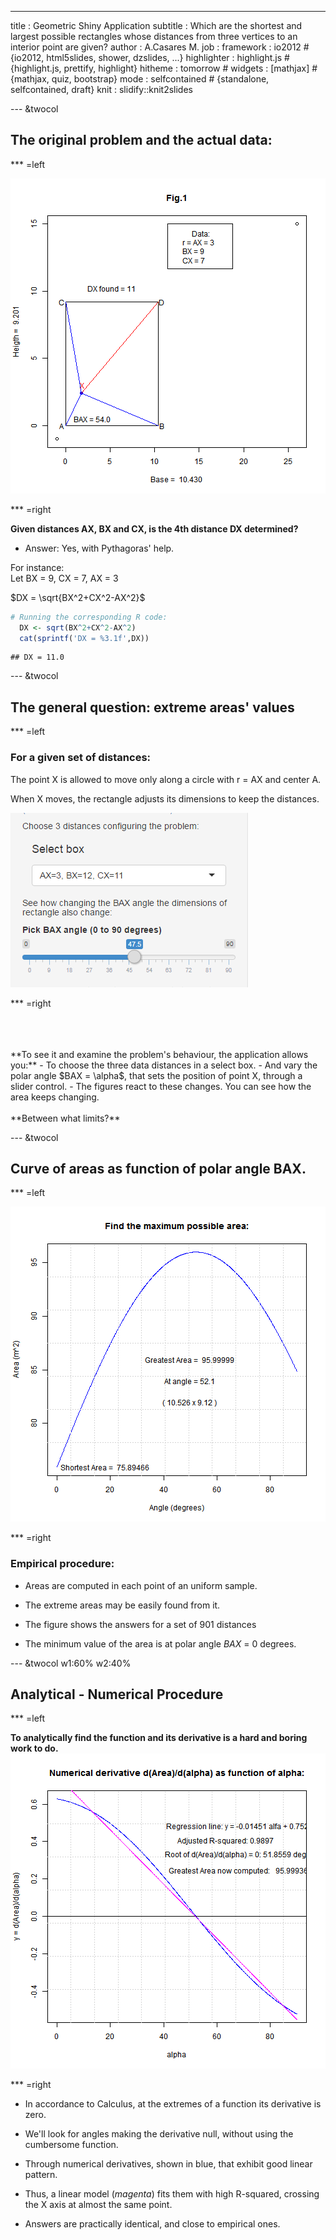---
title       : Geometric Shiny Application
subtitle    : Which are the shortest and largest possible rectangles whose distances from three vertices to an interior point are given? 
author      : A.Casares M.
job         :
framework   : io2012       # {io2012, html5slides, shower, dzslides, ...}
highlighter : highlight.js  # {highlight.js, prettify, highlight}
hitheme     : tomorrow      # 
widgets     : [mathjax]            # {mathjax, quiz, bootstrap}
mode        : selfcontained # {standalone, selfcontained, draft}
knit        : slidify::knit2slides

--- &twocol

## The original problem and the actual data:

*** =left

![plot of chunk fig1](figure/fig1-1.png)

*** =right

**Given distances AX, BX and CX, is the 4th distance DX determined?**  

- Answer: Yes, with Pythagoras'  help.    

For instance:    
Let BX = 9, CX = 7, AX = 3    

$DX = \sqrt{BX^2+CX^2-AX^2}$    


```r
# Running the corresponding R code:
  DX <- sqrt(BX^2+CX^2-AX^2)
  cat(sprintf('DX = %3.1f',DX))
```

```
## DX = 11.0
```

--- &twocol

## The general question: extreme areas' values    

*** =left

### For a given set of distances: 

The point X is allowed to move only along a circle with r = AX and center A.

When X moves, the rectangle adjusts its dimensions to keep the distances.

![width](Gadgets.png)

*** =right

<br>
<br>
<br>
**To see it and examine the  problem's behaviour, the application allows you:**    
- To choose the three data distances in a select box.
- And vary the polar angle $BAX = \alpha$, that sets the position of point X, through a slider control.
- The figures react to these changes. You can see how the area keeps changing.
<br>
<br>
**Between what limits?**

--- &twocol

## Curve of areas as function of polar angle BAX.

*** =left

![plot of chunk fig2](figure/fig2-1.png)

*** =right

### Empirical procedure:

- Areas are computed in each point of an uniform sample. 

- The extreme areas may be easily found from it. 

- The figure shows the answers for a set of 901 distances

- The minimum value of the area is at polar angle $BAX$ = 0 degrees.

--- &twocol w1:60% w2:40% 

## Analytical - Numerical Procedure 

*** =left

**To analytically find the function and its derivative is a hard and boring work to do.**
![plot of chunk fig3](figure/fig3-1.png)

*** =right

- In accordance to Calculus, at the extremes of a function its derivative is zero.

- We'll look for angles making the derivative null, without using the cumbersome function. 

- Through numerical derivatives, shown in blue, that exhibit good linear pattern.

- Thus, a linear model (*magenta*) fits them with high R-squared, crossing the X axis at almost the same point.

- Answers are practically identical, and close to empirical ones.
